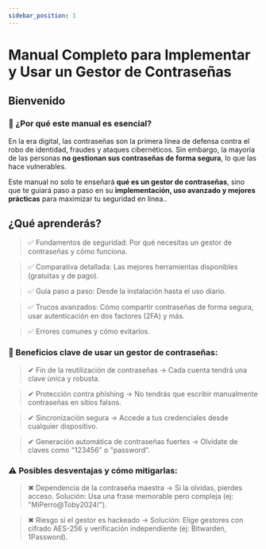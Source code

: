 ```yaml
---
sidebar_position: 1
---
```


# Manual Completo para Implementar y Usar un Gestor de Contraseñas

## Bienvenido

### 🔐 ¿Por qué este manual es esencial?

En la era digital, las contraseñas son la primera línea de defensa contra el robo de identidad, fraudes y ataques cibernéticos. Sin embargo, la mayoría de las personas **no gestionan sus contraseñas de forma segura**, lo que las hace vulnerables.

Este manual no solo te enseñará **qué es un gestor de contraseñas**, sino que te guiará paso a paso en su **implementación, uso avanzado y mejores prácticas** para maximizar tu seguridad en línea..

## ¿Qué aprenderás?

> ✅ Fundamentos de seguridad: Por qué necesitas un gestor de contraseñas y cómo funciona.

> ✅ Comparativa detallada: Las mejores herramientas disponibles (gratuitas y de pago).

> ✅ Guía paso a paso: Desde la instalación hasta el uso diario.

> ✅ Trucos avanzados: Cómo compartir contraseñas de forma segura, usar autenticación en dos factores (2FA) y más.

> ✅ Errores comunes y cómo evitarlos.

### 📌 Beneficios clave de usar un gestor de contraseñas:

> ✔ Fin de la reutilización de contraseñas → Cada cuenta tendrá una clave única y robusta.

> ✔ Protección contra phishing → No tendrás que escribir manualmente contraseñas en sitios falsos.

> ✔ Sincronización segura → Accede a tus credenciales desde cualquier dispositivo.

> ✔ Generación automática de contraseñas fuertes → Olvídate de claves como "123456" o "password".

### ⚠ Posibles desventajas y cómo mitigarlas:

> ✖ Dependencia de la contraseña maestra → Si la olvidas, pierdes acceso. Solución: Usa una frase memorable pero compleja (ej: "MiPerro@Toby2024!").

> ✖ Riesgo si el gestor es hackeado → Solución: Elige gestores con cifrado AES-256 y verificación independiente (ej: Bitwarden, 1Password).